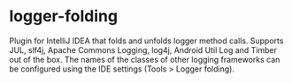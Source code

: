 # logger-folding

Plugin for IntelliJ IDEA that folds and unfolds logger method calls. Supports JUL, slf4j, Apache Commons Logging, log4j,
Android Util Log and Timber out of the box. The names of the classes of other logging frameworks can be configured using
the IDE settings (Tools > Logger folding).